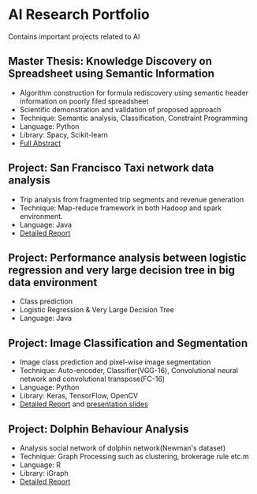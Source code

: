 # AI Research Portfolio
Contains important projects related to AI


## Master Thesis: Knowledge Discovery on Spreadsheet using Semantic Information

- Algorithm construction for formula rediscovery using semantic header information on poorly filed spreadsheet
- Scientific demonstration and validation of proposed approach
- Technique: Semantic analysis, Classification, Constraint Programming 
- Language: Python 
- Library: Spacy, Scikit-learn
- [Full Abstract](https://github.com/Shoilee/Academic_Reports/blob/master/Thesis_abstract.pdf)


## Project: San Francisco Taxi network data analysis
- Trip analysis from fragmented trip segments and revenue generation
- Technique: Map-reduce framework in both Hadoop and spark environment.
- Language: Java
- [Detailed Report](https://github.com/Shoilee/Academic_Reports/blob/master/BDAP_report_4.pdf)

## Project: Performance analysis between logistic regression and very large decision tree in big data environment
- Class prediction
- Logistic Regression & Very Large Decision Tree
- Language: Java

## Project: Image Classification and Segmentation
- Image class prediction and pixel-wise image segmentation
- Technique: Auto-encoder, Classifier(VGG-16),  Convolutional neural network and convolutional transpose(FC-16)
- Language: Python 
- Library: Keras, TensorFlow, OpenCV
- [Detailed Report](https://github.com/Shoilee/Academic_Reports/blob/master/CWU_Math335_Article_Summary.pdf) and [presentation slides](https://github.com/Shoilee/Academic_Reports/blob/master/CV_presentation.pdf)

## Project: Dolphin Behaviour Analysis
- Analysis social network of dolphin network(Newman's dataset) 
- Technique: Graph Processing such as clustering, brokerage rule etc.m 
- Language: R 
- Library: iGraph
- [Detailed Report](https://github.com/Shoilee/Academic_Reports/blob/master/DOLPHIN%20SOCIAL%20NETWORK%20ANALYSIS.pdf)
